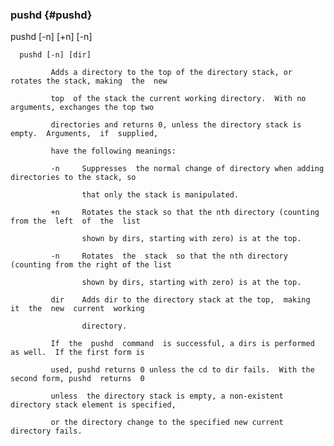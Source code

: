 ### pushd {#pushd}

pushd [-n] [+n] [-n]

      pushd [-n] [dir]

             Adds a directory to the top of the directory stack, or rotates the stack, making  the  new

             top  of the stack the current working directory.  With no arguments, exchanges the top two

             directories and returns 0, unless the directory stack is empty.  Arguments,  if  supplied,

             have the following meanings:

             -n     Suppresses  the normal change of directory when adding directories to the stack, so

                    that only the stack is manipulated.

             +n     Rotates the stack so that the nth directory (counting from the  left  of  the  list

                    shown by dirs, starting with zero) is at the top.

             -n     Rotates  the  stack  so that the nth directory (counting from the right of the list

                    shown by dirs, starting with zero) is at the top.

             dir    Adds dir to the directory stack at the top,  making  it  the  new  current  working

                    directory.

             If  the  pushd  command  is successful, a dirs is performed as well.  If the first form is

             used, pushd returns 0 unless the cd to dir fails.  With the second form, pushd  returns  0

             unless  the directory stack is empty, a non-existent directory stack element is specified,

             or the directory change to the specified new current directory fails.